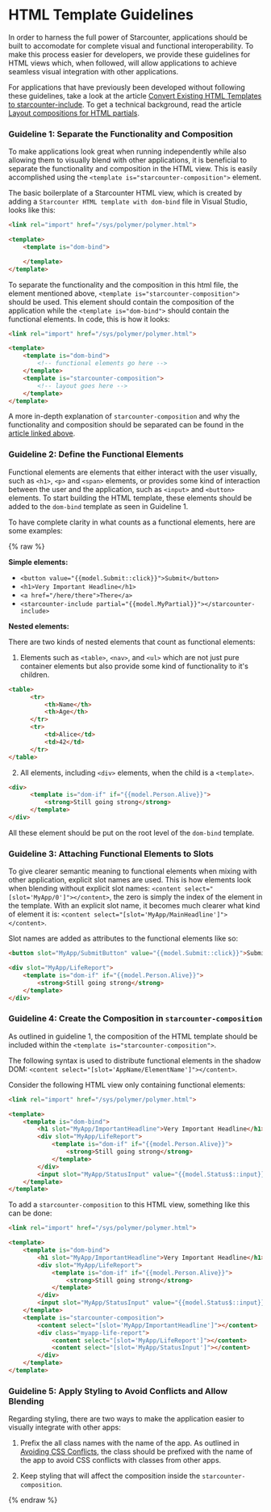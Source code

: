 
# HTML Template Guidelines

In order to harness the full power of Starcounter, applications should be built to accomodate for complete visual and functional interoperability. To make this process easier for developers, we provide these guidelines for HTML views which, when followed, will allow applications to achieve seamless visual integration with other applications.

For applications that have previously been developed without following these guidelines, take a look at the article [Convert Existing HTML Templates to starcounter-include](https://starcounter.io/making-apps-blendable/). To get a technical background, read the article [Layout compositions for HTML partials](https://starcounter.io/layout-compositions-html-partials/).

### Guideline 1: Separate the Functionality and Composition

To make applications look great when running independently while also allowing them to visually blend with other applications, it is beneficial to separate the functionality and composition in the HTML view. This is easily accomplished using the `<template is="starcounter-composition">` element.

The basic boilerplate of a Starcounter HTML view, which is created by adding a `Starcounter HTML template with dom-bind` file in Visual Studio, looks like this:

```html
<link rel="import" href="/sys/polymer/polymer.html">

<template>
    <template is="dom-bind">

    </template>
</template>
```

To separate the functionality and the composition in this html file, the element mentioned above, `<template is="starcounter-composition">` should be used. This element should contain the composition of the application while the `<template is="dom-bind">` should contain the functional elements. In code, this is how it looks:

```html
<link rel="import" href="/sys/polymer/polymer.html">

<template>
    <template is="dom-bind">
        <!-- functional elements go here -->
    </template>
    <template is="starcounter-composition">
        <!-- layout goes here -->
    </template>
</template>
```

A more in-depth explanation of `starcounter-composition` and why the functionality and composition should be separated can be found in the [article linked above](https://starcounter.io/layout-compositions-html-partials/).

### Guideline 2: Define the Functional Elements

Functional elements are elements that either interact with the user visually, such as `<h1>`, `<p>` and `<span>` elements, or provides some kind of interaction between the user and the application, such as `<input>` and `<button>` elements. To start building the HTML template, these elements should be added to the `dom-bind` template as seen in Guideline 1.

To have complete clarity in what counts as a functional elements, here are some examples:

{% raw %}

**Simple elements:**

* `<button value="{{model.Submit::click}}">Submit</button>`
* `<h1>Very Important Headline</h1>`
* `<a href="/here/there">There</a>`
* `<starcounter-include partial="{{model.MyPartial}}"></starcounter-include>`

**Nested elements:**

There are two kinds of nested elements that count as functional elements:

1. Elements such as `<table>`, `<nav>`, and `<ul>` which are not just pure container elements but also provide some kind of functionality to it's children.
```html
<table>
      <tr>
          <th>Name</th>
          <th>Age</th>
      </tr>
      <tr>
          <td>Alice</td>
          <td>42</td>
      </tr>
</table>
```
2. All elements, including `<div>` elements, when the child is a `<template>`.
```html
<div>
      <template is="dom-if" if="{{model.Person.Alive}}">
          <strong>Still going strong</strong>
      </template>
</div>
```

All these element should be put on the root level of the `dom-bind` template.

### Guideline 3: Attaching Functional Elements to Slots

To give clearer semantic meaning to functional elements when mixing with other application, explicit slot names are used. This is how elements look when blending without explicit slot names: `<content select="[slot='MyApp/0']"></content>`, the zero is simply the index of the element in the template. With an explicit slot name, it becomes much clearer what kind of element it is: `<content select="[slot='MyApp/MainHeadline']"></content>`.

Slot names are added as attributes to the functional elements like so:

```html
<button slot="MyApp/SubmitButton" value="{{model.Submit::click}}">Submit</button>

<div slot="MyApp/LifeReport">
    <template is="dom-if" if="{{model.Person.Alive}}">
        <strong>Still going strong</strong>
    </template>
</div>
```

### Guideline 4: Create the Composition in `starcounter-composition`

As outlined in guideline 1, the composition of the HTML template should be included within the `<template is="starcounter-composition">`.

The following syntax is used to distribute functional elements in the shadow DOM: `<content select="[slot='AppName/ElementName']"></content>`.

Consider the following HTML view only containing functional elements:

```html
<link rel="import" href="/sys/polymer/polymer.html">

<template>
    <template is="dom-bind">
        <h1 slot="MyApp/ImportantHeadline">Very Important Headline</h1>
        <div slot="MyApp/LifeReport">
            <template is="dom-if" if="{{model.Person.Alive}}">
                <strong>Still going strong</strong>
            </template>
        </div>
        <input slot="MyApp/StatusInput" value="{{model.Status$::input}}" />
    </template>
</template>
```

To add a `starcounter-composition` to this HTML view, something like this can be done:

```html
<link rel="import" href="/sys/polymer/polymer.html">

<template>
    <template is="dom-bind">
        <h1 slot="MyApp/ImportantHeadline">Very Important Headline</h1>
        <div slot="MyApp/LifeReport">
            <template is="dom-if" if="{{model.Person.Alive}}">
                <strong>Still going strong</strong>
            </template>
        </div>
        <input slot="MyApp/StatusInput" value="{{model.Status$::input}}" />
    </template>
    <template is="starcounter-composition">
        <content select="[slot='MyApp/ImportantHeadline']"></content>
        <div class="myapp-life-report">
            <content select="[slot='MyApp/LifeReport']"></content>
            <content select="[slot='MyApp/StatusInput']"></content>
        </div>
    </template>
</template>
```

### Guideline 5: Apply Styling to Avoid Conflicts and Allow Blending

Regarding styling, there are two ways to make the application easier to visually integrate with other apps:

1. Prefix the all class names with the name of the app. As outlined in [Avoiding CSS Conflicts](https://docs.starcounter.io/guides/mapping-and-blending/avoiding-css-conflicts/), the class should be prefixed with the name of the app to avoid CSS conflicts with classes from other apps.

2. Keep styling that will affect the composition inside the `starcounter-composition`.

{% endraw %}
